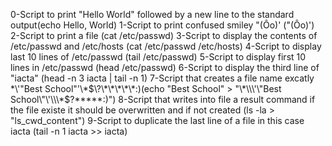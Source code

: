 0-Script to print "Hello World" followed by a new line to the standard output(echo Hello, World)
1-Script to print confused smiley "(Ôo)' (\"\(Ôo\)\')
2-Script to print a file (cat /etc/passwd)
3-Script to display the contents of /etc/passwd and /etc/hosts (cat /etc/passwd /etc/hosts)
4-Script to display last 10 lines of /etc/passwd (tail /etc/passwd)
5-Script to display first 10 lines in /etc/passwd (head /etc/passwd)
6-Script to display the third line of "iacta" (head -n 3 iacta | tail -n 1)
7-Script that creates a file name excatly \*\\'"Best School"\'\\*$\?\*\*\*\*\*:)(echo "Best School" > "\*\\\'\"Best School\"\'\\\*$\?\*\*\*\*\*:)")
8-Script that writes into file a result command if the file existe it should be overwritten and if not created (ls -la > "ls_cwd_content")
9-Script to duplicate the last line of a file in this case iacta (tail -n 1 iacta >> iacta)
